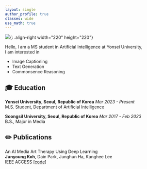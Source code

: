 ```yaml
---
layout: single
author_profile: true
classes: wide
use_math: true
---
```


![]({{site.url}}/assets/images/cv-photo.jpg){: .align-right width="220" height="220"}

Hello, I am a MS student in Artificial Intelligence at Yonsei University,  
I am interested in

- Image Captioning
- Text Generation
- Commonsence Reasoning

## 🎓 Education

**Yonsei University, Seoul, Republic of Korea** *Mar 2023 - Present*  
M.S. Student, Department of Artificial Intelligence  

**Soongsil University, Seoul, Republic of Korea** *Mar 2017 - Feb 2023*  
B.S., Major in Media

## ✏️ Publications  

An AI Media Art Therapy Using Deep Learning  
**Junyoung Koh**, Dain Park, Junghun Ha, Kanghee Lee  
IEEE ACCESS [[code](https://github.com/FW2022)] 